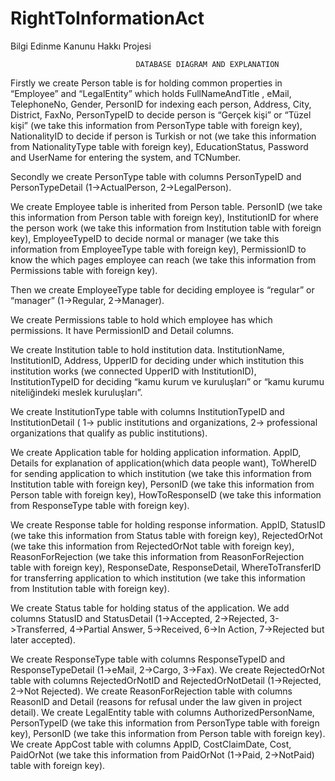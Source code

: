 # RightToInformationAct
Bilgi Edinme Kanunu Hakkı Projesi

								DATABASE DIAGRAM AND EXPLANATION 


 



Firstly we create Person table is for holding common properties in “Employee” and “LegalEntity” which holds 
FullNameAndTitle , eMail, TelephoneNo, Gender, PersonID for indexing each person, Address, City, District, FaxNo, PersonTypeID to decide person is “Gerçek kişi” or “Tüzel kişi” (we take this information from PersonType table with foreign key),  NationalityID to decide if person is Turkish or not (we take this information from NationalityType table with foreign key), EducationStatus, Password and UserName for entering the system, and TCNumber.

Secondly we create PersonType table with columns PersonTypeID and PersonTypeDetail (1->ActualPerson, 2->LegalPerson).

We create Employee table is inherited from Person table. 
	PersonID (we take this information from Person table with foreign key), InstitutionID for where the person work (we take this information from Institution table with foreign key), EmployeeTypeID to decide normal or manager (we take this information from EmployeeType table with foreign key), PermissionID to know the which pages employee can reach (we take this information from Permissions table with foreign key).

Then we create EmployeeType table for deciding employee is “regular” or “manager” (1->Regular, 2->Manager).

We create Permissions table to hold which employee has which permissions. It have PermissionID and Detail columns.

We create Institution table to hold institution data.
	InstitutionName, InstitutionID, Address, UpperID for deciding under which institution this institution works (we connected UpperID with InstitutionID), InstitutionTypeID for deciding “kamu kurum ve kuruluşları” or “kamu kurumu niteliğindeki meslek kuruluşları”. 

We create InstitutionType table with columns InstitutionTypeID and InstitutionDetail ( 1-> public institutions and organizations, 2-> professional organizations that qualify as public institutions).

We create Application table for holding application information. 
	AppID, Details for explanation of application(which data people want), ToWhereID for sending application to which institution (we take this information from Institution table with foreign key), PersonID (we take this information from Person table with foreign key), HowToResponseID (we take this information from ResponseType table with foreign key).

We create Response table for holding response information.
	AppID, StatusID (we take this information from Status table with foreign key), RejectedOrNot (we take this information from RejectedOrNot table with foreign key), ReasonForRejection (we take this information from ReasonForRejection table with foreign key), ResponseDate, ResponseDetail, WhereToTransferID for transferring application to which institution (we take this information from Institution table with foreign key).

We create Status table for holding status of the application. We add columns StatusID and StatusDetail (1->Accepted, 2->Rejected, 3->Transferred, 4->Partial Answer, 5->Received, 6->In Action, 7->Rejected but later accepted).

We create ResponseType table with columns ResponseTypeID and ResponseTypeDetail (1->eMail, 2->Cargo, 3->Fax).
We create RejectedOrNot table with columns RejectedOrNotID and RejectedOrNotDetail (1->Rejected, 2->Not Rejected).
We create ReasonForRejection table with columns ReasonID and Detail (reasons for refusal under the law given in project detail).
We create LegalEntity table with columns AuthorizedPersonName, PersonTypeID (we take this information from PersonType table with foreign key), PersonID (we take this information from Person table with foreign key). 
We create AppCost table with columns AppID, CostClaimDate, Cost, PaidOrNot (we take this information from PaidOrNot (1->Paid, 2->NotPaid) table with foreign key).
